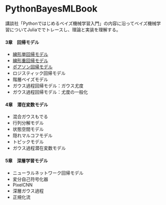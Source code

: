 # PythonBayesMLBook
講談社「Pythonではじめるベイズ機械学習入門」の内容に沿ってベイズ機械学習についてJuliaででトレースし、理論と実装を理解する。

#### 3章　回帰モデル
 - [線形単回帰モデル](https://github.com/akiabe/PythonBayesMLBook/blob/main/src/3.1_線形回帰モデル.ipynb)
 - [線形重回帰モデル](https://github.com/akiabe/PythonBayesMLBook/blob/main/src/3.1_線形回帰モデル.ipynb)
 - [ポアソン回帰モデル](https://github.com/akiabe/PythonBayesMLBook/blob/main/src/3.3_ポアソン回帰モデル.ipynb)
 - ロジスティック回帰モデル
 - 階層ベイズモデル
 - ガウス過程回帰モデル：ガウス尤度
 - ガウス過程回帰モデル：尤度の一般化
#### 4章　潜在変数モデル
 - 混合ガウスもでる
 - 行列分解モデル
 - 状態空間モデル
 - 隠れマルコフモデル
 - トピックモデル
 - ガウス過程潜在変数モデル
#### 5章　深層学習モデル
 - ニューラルネットワーク回帰モデル
 - 変分自己符号化器
 - PixelCNN
 - 深層ガウス過程
 - 正規化流

